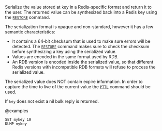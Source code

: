 Serialize the value stored at key in a Redis-specific format and return it to
the user.
The returned value can be synthesized back into a Redis key using the [`RESTORE`](/commands/restore)
command.

The serialization format is opaque and non-standard, however it has a few
semantic characteristics:

* It contains a 64-bit checksum that is used to make sure errors will be
  detected.
  The [`RESTORE`](/commands/restore) command makes sure to check the checksum before synthesizing a
  key using the serialized value.
* Values are encoded in the same format used by RDB.
* An RDB version is encoded inside the serialized value, so that different Redis
  versions with incompatible RDB formats will refuse to process the serialized
  value.

The serialized value does NOT contain expire information.
In order to capture the time to live of the current value the [`PTTL`](/commands/pttl) command
should be used.

If `key` does not exist a nil bulk reply is returned.

@examples

```cli
SET mykey 10
DUMP mykey
```

